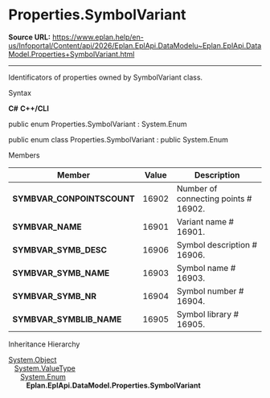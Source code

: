 # Properties.SymbolVariant

**Source URL:** https://www.eplan.help/en-us/Infoportal/Content/api/2026/Eplan.EplApi.DataModelu~Eplan.EplApi.DataModel.Properties+SymbolVariant.html

---

Identificators of properties owned by SymbolVariant class.

Syntax

**C#**
**C++/CLI**


public enum Properties.SymbolVariant : System.Enum

public enum class Properties.SymbolVariant : public System.Enum


Members

| Member | Value | Description |
| --- | --- | --- |
| **SYMBVAR\_CONPOINTSCOUNT** | 16902 | Number of connecting points # 16902. |
| **SYMBVAR\_NAME** | 16901 | Variant name # 16901. |
| **SYMBVAR\_SYMB\_DESC** | 16906 | Symbol description # 16906. |
| **SYMBVAR\_SYMB\_NAME** | 16903 | Symbol name # 16903. |
| **SYMBVAR\_SYMB\_NR** | 16904 | Symbol number # 16904. |
| **SYMBVAR\_SYMBLIB\_NAME** | 16905 | Symbol library # 16905. |

Inheritance Hierarchy

[System.Object](#)  
   [System.ValueType](#)  
      [System.Enum](#)  
         **Eplan.EplApi.DataModel.Properties.SymbolVariant**
